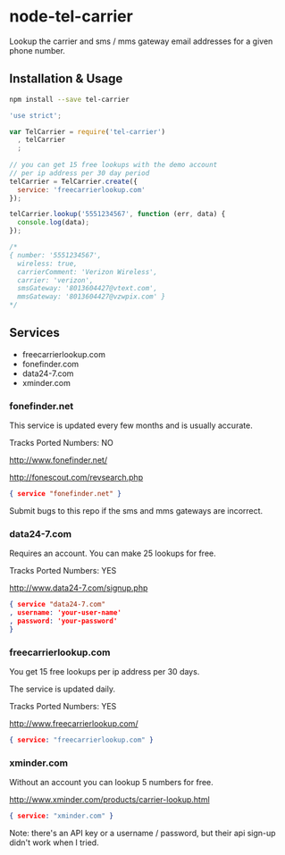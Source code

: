 node-tel-carrier
===================

Lookup the carrier and sms / mms gateway email addresses for a given phone number.

## Installation & Usage

```bash
npm install --save tel-carrier
```

```javascript
'use strict';

var TelCarrier = require('tel-carrier')
  , telCarrier
  ;
  
// you can get 15 free lookups with the demo account
// per ip address per 30 day period
telCarrier = TelCarrier.create({
  service: 'freecarrierlookup.com'
});

telCarrier.lookup('5551234567', function (err, data) {
  console.log(data);
});

/*
{ number: '5551234567',
  wireless: true,
  carrierComment: 'Verizon Wireless',
  carrier: 'verizon',
  smsGateway: '8013604427@vtext.com',
  mmsGateway: '8013604427@vzwpix.com' }
*/
```

## Services

  * freecarrierlookup.com
  * fonefinder.com
  * data24-7.com
  * xminder.com

### fonefinder.net

This service is updated every few months and is usually accurate.

Tracks Ported Numbers: NO

<http://www.fonefinder.net/>

<http://fonescout.com/revsearch.php>

```json
{ service "fonefinder.net" }
```

Submit bugs to this repo if the sms and mms gateways are incorrect.

### data24-7.com

Requires an account. You can make 25 lookups for free.

Tracks Ported Numbers: YES

<http://www.data24-7.com/signup.php>

```json
{ service "data24-7.com"
, username: 'your-user-name'
, password: 'your-password'
}
```

### freecarrierlookup.com

You get 15 free lookups per ip address per 30 days.

The service is updated daily.

Tracks Ported Numbers: YES

<http://www.freecarrierlookup.com/>

```json
{ service: "freecarrierlookup.com" }
```

### xminder.com

Without an account you can lookup 5 numbers for free.

<http://www.xminder.com/products/carrier-lookup.html>

```json
{ service: "xminder.com" }
```

Note: there's an API key or a username / password, but their api sign-up didn't work when I tried.
